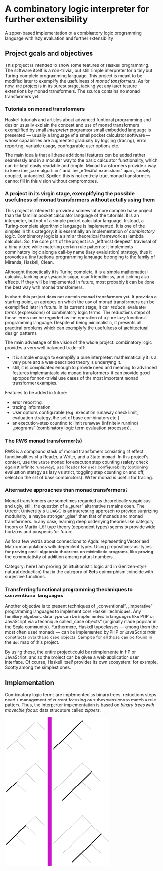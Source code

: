 # A combinatory logic interpreter for further extensibility

A zpper-based implementation of a combinatory logic programming language with lazy evaluation and further extensibility

## Project goals and objectives

This project is intended to show some features of Haskell programming.
The software itself is a non-trivial, but still simple interpreter for a tiny but Turing-complete programming language.
This project is meant to be modified later to exemplify the usefulness of *monad tansformers*.
As for now, the project is in its purest stage, lacking yet any later feature extensions by monad transformers.
The  source contains no monad transformers yet.

### Tutorials on monad transformers

Haskell tutorials and articles about advanced funtional programming and design usually explain the concept and use of monad transformers exemplified by small *interpreter* programs:a small embedded language is presented — usually a language of a small pocket calculator software — whose capabilities are augmented gradually by logging (tracing), error reporting, variable usage, confogurable user options etc.

The main idea is that all these additional features can be added rather seamlessly and in a modular way to the basic calculator functionality, which can be kept easily readable and simple. Monad transformers provide a way to keep the „core algorithm” and the „effectful extensions” apart, loosely coupled, untangled. Spoiler: this is not entirely true, monad transformers cannot fill in this vision without compromoses.

### A project in its virgin stage, exemplifying the possible usefulness of monad transformers without actully using them

This project is inteded to provide a somewhat more complex base project than the familiar pocket calculator language of the tutorials. It is an interpreter, but not of a simple pocket calculator language. Instead, a Turing-complete algorithmic language is implemented. It is one of the simples in this category: it is essentially an implementation of *combinatory logic*. Combinatory logic is a similar theoretical framework as lambda calculus. So, the core part of the project is a „leftmost deepest” traversal of a binary tree while matching certain rule patterns: it implements comninatory logic along a call-by name (lazy evalulation) strategy, thus it provodes a tiny fuctional programming language belonging to the family of Miranda, Haskell, Clean.

Althought theoretically it is Turing complete, it is a simpla mathematical calculus, lacking any systactic sugar, usar friendliness, and lacking also effects. If they will be implemented in future, most probably it can be done the best way with monad transformers.

In short: this project does not contain monad transformers yet. It provides a starting point, an apropos on which the use of monad transformers can be exemplified later in future.
In its current stage, it can *reduce* (evaluate) *terms* (expressions) of combinatory logic terms. The reductions steps of these terms can be regarded as the operation of a pure lazy functional programming language. Despite of being minimalistic, it presents all practical problems which can exemplyfy the usefulness of architectural design patterns.

The main advantage of the vision of the whole project: combinatory logic provides a very well balanced trade-off:
 * it is simple enough to exemplify a pure interpreter: mathematically it is a very pure and a well-described theory is underlying it.
 * still, it is complicated enough to provide need and meaning to advanced features implemantable via monad transformers: it can provide good apropos for non-trivial use cases of the most important monad transformer examples.

Features to be added in future:
 * error reporting,
 * tracing information
 * User options configurable (e.g. execution runaway check limit, evaluation strategy, the set of base combinators etc.)
 * an execution-step counting to limit runaway (infinitely running) „programs” (combinatory logic term evaluation processes).

### The RWS monad transformer(s)

RWS is a compound stack of monad transfomers consisting of effect functionalities of a Reader, a Writer, and a State monad.
In this project\'s context, use the `State` monad for executon step counting (safety check against infinite runaway), use Reader for user configurability (optioning evaluation stategy as lazy vs strict, toggling step counting on and off, selection the set of base combinators). Writer monad is useful for tracing. 

### Alternative approaches than monad transformers?

Monad transformers are sometimes regarded as theoretically suspicious and ugly, still, the question of a „purer” alternative remains open.
The Utrecht University\'s UUAGC is an interesting approach to provide surprizing modularity, a maybe stronger „glue” than that of monads and monad transformers.
In any case, learning deep underlying theories like category theory or Martin-Löf type theory (dependent types) seems to provide wide horizons and prospects for future.

As for a few words about connections to Agda: representing Vector and Matrix manipulations with dependent types. Using propositions-as-types for proving small algebraic theorems on minimlistic programs, like proving the commutativity of addition among natural numbers.

Category: here I am proving (in intuitionistic logic and in Gentzen-style natural deduction) that in the category of **Set**s epimorphism coincide with surjective functions.

### Transferring functional programming thechniques to conventional languages

Another objective is to present techniques of „conventional”, „imperative” programming languages to implement core Haskell techniques. Any familiary algebraic data type can be implemented in languages like PHP or JavaScript via a technique called „case objects” (originally made popular in the Scala community). Furthermore, Haskell typeclasses — among them the most often used monads — can be implemented by PHP or JavaScript *trait* constructs over these case objects. Samples for all these can be found in the `doc` map of this project.

By using these, the entire project could be reimplemente in HP or JavaScript, and so the project can be given a web application user interface. Of course, Haskell itself provides its own ecosystem: for example, Scotty among the simplest ones.

## Implementation

Combinatory logic terms are implemented as binary trees. reductions steps need a management of current focusing on subexpressions to match a rule patters. Thus, the interperter implementation is based on *binary trees with moveable focus*: data strucuture called *zippers*.

![Evaluation strategy](doc/img/leftmost-path-moving-right-down.png "Evaluation strategy")
